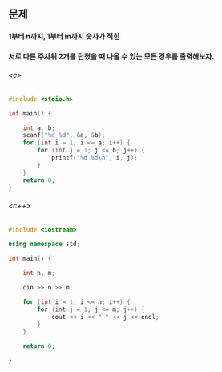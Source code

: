 
## 문제
#### 1부터 n까지, 1부터 m까지 숫자가 적힌
#### 서로 다른 주사위 2개를 던졌을 때 나올 수 있는 모든 경우를 출력해보자.

###### \<c\>
```c
#include <stdio.h>

int main() {

	int a, b;
	scanf("%d %d", &a, &b);
	for (int i = 1; i <= a; i++) {
		for (int j = 1; j <= b; j++) {
			printf("%d %d\n", i, j);
		}
	}
	return 0;
}
```

###### \<c++\>
```c++
#include <iostream>

using namespace std;

int main() {

	int n, m;

	cin >> n >> m;

	for (int i = 1; i <= n; i++) {
		for (int j = 1; j <= m; j++) {
			cout << i << " " << j << endl;
		}
	}

	return 0;

}
```
